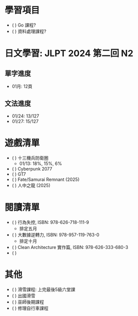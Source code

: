 
# 學習項目

- ( ) Go 課程?
- ( ) 資料處理課程?

# 日文學習: JLPT 2024 第二回 N2

## 單字進度

- 01月: 12頁

## 文法進度

- 01/24: 13/127
- 01/27: 15/127

# 遊戲清單

- ( ) 十三機兵防衛圈
  - 01/13: 18%, 15%, 6%
- ( ) Cyberpunk 2077
- ( ) GT7
- ( ) Fate/Samurai Remnant (2025)
- ( ) 人中之龍 (2025)

# 閱讀清單

- ( ) 行為失控, ISBN: 978-626-718-111-9
  - 排定五月
- ( ) 大數據逆轉力, ISBN: 978-957-119-763-0
  - 排定十月
- ( ) Clean Architecture 實作篇, ISBN: 978-626-333-680-3
- ( )

# 其他

- ( ) 滑雪課程: 上完最後5級六堂課
- ( ) 出國滑雪
- ( ) 巫師後期課程
- ( ) 修理自行車課程
